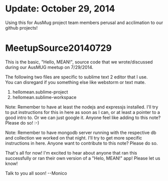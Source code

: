 Update: October 29, 2014
========================
Using this for AusMug project team members perusal and acclimation to our github projects!


MeetupSource20140729
====================

This is the basic, "Hello, MEAN!", source code that we wrote/discussed during our AusMUG meetup on 7/29/2014.

The following two files are specific to sublime text 2 editor that I use.  
You can disregard if you something else like webstorm or text mate.

1) hellomean.sublime-project
2) hellomean.sublime-workspace

Note:
Remember to have at least the nodejs and expressjs installed.  I'll try to put instructions
for this in here as soon as I can, or at least a pointer to a good intro to.  Or we can just 
google it.  Anyone feel like adding to this note?  Please do so! :-) 

Note: 
Remember to have mongodb server running with the respective db and collection we worked 
on that night.  I'll try to get more specific instructions in here.  Anyone want to contribute
to this note?  Please do so.  

That's all for now!  I'm excited to hear about anyone that ran this successfully or ran their 
own version of a "Helo, MEAN!" app!  Please let us know!

Talk to you all soon!
--Monico

